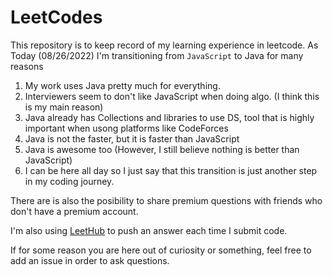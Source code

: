 
# LeetCodes

This repository is to keep record of my learning experience in leetcode. As Today (08/26/2022) I'm transitioning from `JavaScript` to Java for many reasons

1. My work uses Java pretty much for everything.
2. Interviewers seem to don't like JavaScript when doing algo. (I think this is my main reason)
3. Java already has Collections and libraries to use DS, tool that is highly important when usong platforms like CodeForces
4. Java is not the faster, but it is faster than JavaScript
5. Java is awesome too (However, I still believe nothing is better than JavaScript)
6. I can be here all day so I just say that this transition is just another step in my coding journey.

There are is also the posibility to share premium questions with friends who don't have a premium account.

I'm also using [LeetHub](https://chrome.google.com/webstore/detail/leethub/aciombdipochlnkbpcbgdpjffcfdbggi?hl=en) to push an answer each time I submit code.

If for some reason you are here out of curiosity or something, feel free to add an issue in order to ask questions.
